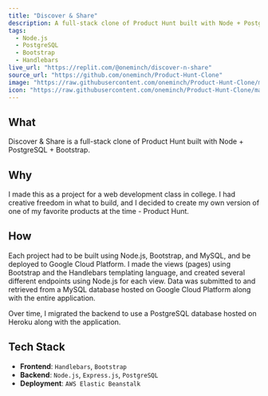 ```yaml
---
title: "Discover & Share"
description: A full-stack clone of Product Hunt built with Node + Postgres + Bootstrap
tags:
  - Node.js
  - PostgreSQL
  - Bootstrap
  - Handlebars
live_url: "https://replit.com/@oneminch/discover-n-share"
source_url: "https://github.com/oneminch/Product-Hunt-Clone"
image: "https://raw.githubusercontent.com/oneminch/Product-Hunt-Clone/main/public/images/screenshot.png"
icon: "https://raw.githubusercontent.com/oneminch/Product-Hunt-Clone/main/public/images/logo.png"
---
```


## What

Discover & Share is a full-stack clone of Product Hunt built with Node + PostgreSQL + Bootstrap.

## Why

I made this as a project for a web development class in college. I had creative freedom in what to build, and I decided to create my own version of one of my favorite products at the time - Product Hunt.

## How

Each project had to be built using Node.js, Bootstrap, and MySQL, and be deployed to Google Cloud Platform. I made the views (pages) using Bootstrap and the Handlebars templating language, and created several different endpoints using Node.js for each view. Data was submitted to and retrieved from a MySQL database hosted on Google Cloud Platform along with the entire application.

Over time, I migrated the backend to use a PostgreSQL database hosted on Heroku along with the application.

## Tech Stack

- **Frontend**: `Handlebars`, `Bootstrap`
- **Backend**: `Node.js`, `Express.js`, `PostgreSQL`
- **Deployment**: `AWS Elastic Beanstalk`
